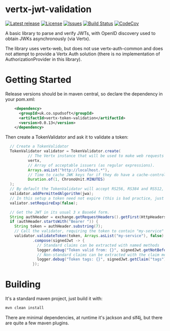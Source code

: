 # vertx-jwt-validation

[![Latest release](https://img.shields.io/github/release/yaytay/vertx-token-validation.svg)](https://github.com/yaytay/vertx-token-validation/latest)
[![License](https://img.shields.io/github/license/yaytay/vertx-token-validation)](https://github.com/yaytay/vertx-token-validation/blob/master/LICENCE.md)
[![Issues](https://img.shields.io/github/issues/yaytay/vertx-token-validation)](https://github.com/yaytay/vertx-token-validation/issues)
[![Build Status](https://github.com/yaytay/vertx-token-validation/actions/workflows/buildtest.yml/badge.svg)](https://github.com/Yaytay/vertx-token-validation/actions/workflows/buildtest.yml)
[![CodeCov](https://codecov.io/gh/Yaytay/vertx-token-validation/branch/main/graph/badge.svg?token=ACHVK20T9Q)](https://codecov.io/gh/Yaytay/vertx-token-validation)

A basic library to parse and verify JWTs, with OpenID discovery used to obtain JWKs asynchronously (via Vertx).

The library uses vertx-web, but does not use vertx-auth-common and does not attempt to provide a Vertx Auth solution (there is no implementation of AuthorizationProvider in this library).

# Getting Started
Release versions should be in maven central, so declare the dependency in your pom.xml:
```xml
    <dependency>
      <groupId>uk.co.spudsoft</groupId>
      <artifactId>vertx-token-validation</artifactId>
      <version>0.0.13</version>
    </dependency>
```

Then create a TokenValidator and ask it to validate a token:
```java
  // Create a TokenValidator
  TokenValidator validator = TokenValidator.create(
          // The Vertx instance that will be used to make web requests
          vertx, 
          // Array of acceptable issuers (as regular expressions).
          Arrays.asList("http://localhost.*"), 
          // Time to cache JWK keys for if they do have a cache-control(max-age) header
          Duration.of(1, ChronoUnit.MINUTES)
  );
  // By default the TokenValidator will accept RS256, RS384 and RS512, any others that must be handled must be specified.
  validator.addPermittedAlgorithm(jwa);
  // In this setup a token need not expire (this is bad practice, just to demonstrate that the validator has some configuration options).
  valiator.setRequireExp(false);

  // Get the JWT in its usual 3 x Base64 form.
  String authHeader = exchange.getRequestHeaders().getFirst(HttpHeaders.AUTHORIZATION.toString());
  if (authHeader.startsWith("Bearer ")) {
    String token = authHeader.substring(7);
    // Call the validator, requiring the token to contain "my-service" as an audience claim.
    validator.validateToken(token, Arrays.asList("my-service"), false)
            .compose(signedJwt -> {
              // Standard claims can be extracted with named methods
              logger.debug("Token valid from: {}", signedJwt.getNotBeforeLocalDateTime());
              // Non-standard claims can be extracted with the claim method
              logger.debug("Token tags: {}", signedJwt.getClaim("tags"));
            });
```



# Building

It's a standard maven project, just build it with:
```sh
mvn clean install
```

There are minimal dependencies, at runtime it's jackson and slf4j, but there are quite a few maven plugins.
